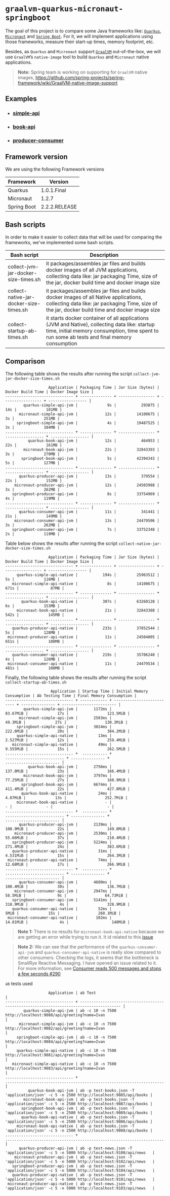 # `graalvm-quarkus-micronaut-springboot`

The goal of this project is to compare some Java frameworks like: [`Quarkus`](https://quarkus.io/), [`Micronaut`](https://micronaut.io/) and [`Spring Boot`](https://docs.spring.io/spring-boot/docs/current/reference/htmlsingle/). For it, we will implement applications using those frameworks, measure their start-up times, memory footprint, etc.

Besides, as `Quarkus` and `Micronaut` support [`GraalVM`](https://www.graalvm.org/) out-of-the-box, we will use `GraalVM`’s `native-image` tool to build `Quarkus` and `Micronaut` native applications.

> **Note:** Spring team is working on supporting for `GraalVM` native images, https://github.com/spring-projects/spring-framework/wiki/GraalVM-native-image-support

## Examples

- ### [simple-api](https://github.com/ivangfr/graalvm-quarkus-micronaut-springboot/tree/master/simple-api#graalvm-quarkus-micronaut-springboot)
- ### [book-api](https://github.com/ivangfr/graalvm-quarkus-micronaut-springboot/tree/master/book-api#graalvm-quarkus-micronaut-springboot)
- ### [producer-consumer](https://github.com/ivangfr/graalvm-quarkus-micronaut-springboot/tree/master/producer-consumer#graalvm-quarkus-micronaut-springboot)

## Framework version

We are using the following Framework versions

| Framework   | Version       |
| ----------- | ------------- |
| Quarkus     | 1.0.1.Final   |
| Micronaut   | 1.2.7         |
| Spring Boot | 2.2.2.RELEASE |

## Bash scripts

In order to make it easier to collect data that will be used for comparing the frameworks, we've implemented some bash scripts.

| Bash script                             | Description |
| --------------------------------------- | ----------- |
| collect-jvm-jar-docker-size-times.sh    | it packages/assembles jar files and builds docker images of all JVM applications, collecting data like: jar packaging Time, size of the jar, docker build time and docker image size |
| collect-native-jar-docker-size-times.sh | it packages/assembles jar files and builds docker images of all Native applications, collecting data like: jar packaging Time, size of the jar, docker build time and docker image size |
| collect-startup-ab-times.sh             | it starts docker container of all applications (JVM and Native), collecting data like: startup time, initial memory consumption, time spent to run some ab tests and final memory consumption |

## Comparison

The following table shows the results after running the script `collect-jvm-jar-docker-size-times.sh`
```
                   Application | Packaging Time | Jar Size (bytes) | Docker Build Time | Docker Image Size |
------------------------------ + -------------- + ---------------- + ----------------- + ----------------- |
        quarkus-simple-api-jvm |             9s |           293875 |               14s |             101MB |
      micronaut-simple-api-jvm |            12s |         14100675 |                3s |             251MB |
     springboot-simple-api-jvm |             4s |         19487525 |                3s |             104MB |
.............................. + .............. + ................ + ................. + ................. |
          quarkus-book-api-jvm |            12s |           464953 |               22s |             161MB |
        micronaut-book-api-jvm |            22s |         32843393 |                3s |             270MB |
       springboot-book-api-jvm |             5s |         42394343 |                5s |             127MB |
.............................. + .............. + ................ + ................. + ................. |
      quarkus-producer-api-jvm |            13s |           379554 |               22s |             152MB |
    micronaut-producer-api-jvm |            12s |         24503988 |                3s |             262MB |
   springboot-producer-api-jvm |             8s |         33754969 |                4s |             119MB |
.............................. + .............. + ................ + ................. + ................. |
      quarkus-consumer-api-jvm |            11s |           341441 |               21s |             149MB |
    micronaut-consumer-api-jvm |            13s |         24479506 |                3s |             262MB |
   springboot-consumer-api-jvm |             7s |         33752348 |                2s |             119MB |
```

Table below shows the results after running the script `collect-native-jar-docker-size-times.sh`
```
                   Application | Packaging Time | Jar Size (bytes) | Docker Build Time | Docker Image Size |
------------------------------ + -------------- + ---------------- + ----------------- + ----------------- |
     quarkus-simple-api-native |           194s |         25963512 |                5s |             116MB |
   micronaut-simple-api-native |             8s |         14100675 |              671s |              87MB |
.............................. + .............. + ................ + ................. + ................. |
       quarkus-book-api-native |           307s |         63260128 |                6s |             153MB |
     micronaut-book-api-native |            21s |         32843388 |              542s |             145MB |
.............................. + .............. + ................ + ................. + ................. |
   quarkus-producer-api-native |           233s |         37852544 |                5s |             128MB |
 micronaut-producer-api-native |            11s |         24504005 |              651s |             108MB |
.............................. + .............. + ................ + ................. + ................. |
   quarkus-consumer-api-native |           219s |         35706240 |                4s |             126MB |
 micronaut-consumer-api-native |            11s |         24479534 |              481s |             108MB |
```

Finally, the following table shows the results after running the script `collect-startup-ab-times.sh`
```
                    Application | Startup Time | Initial Memory Consumption | Ab Testing Time | Final Memory Consumption |
------------------------------ + ------------ + -------------------------- + --------------- + ------------------------ |
        quarkus-simple-api-jvm |       1172ms |                   83.67MiB |             17s |                 123.5MiB |
      micronaut-simple-api-jvm |       2503ms |                    49.3MiB |             27s |                 130.3MiB |
     springboot-simple-api-jvm |       3024ms |                   222.6MiB |             20s |                 384.2MiB |
     quarkus-simple-api-native |         13ms |                   2.527MiB |             12s |                 259.4MiB |
   micronaut-simple-api-native |         49ms |                   9.555MiB |             15s |                 262.5MiB |
.............................. +  ........... + .......................... + ............... + ........................ |
          quarkus-book-api-jvm |       2756ms |                   137.8MiB |             23s |                 166.4MiB |
        micronaut-book-api-jvm |       3797ms |                   77.25MiB |             27s |                 160.9MiB |
       springboot-book-api-jvm |       6674ms |                   411.4MiB |             22s |                 427.8MiB |
       quarkus-book-api-native |         24ms |                    4.07MiB |             13s |                 252.7MiB |
     micronaut-book-api-native |            - |                          - |               - |                        - |
.............................. +  ........... + .......................... + ............... + ........................ |
      quarkus-producer-api-jvm |       2139ms |                   108.9MiB |             22s |                 149.8MiB |
    micronaut-producer-api-jvm |       2530ms |                   55.66MiB |             37s |                 210.4MiB |
   springboot-producer-api-jvm |       5224ms |                   271.4MiB |             24s |                 383.6MiB |
   quarkus-producer-api-native |         31ms |                   4.531MiB |             15s |                 264.3MiB |
 micronaut-producer-api-native |         74ms |                   12.68MiB |             17s |                 266.9MiB |
.............................. +  ........... + .......................... + ............... + ........................ |
      quarkus-consumer-api-jvm |       4680ms |                   100.4MiB |             30s |                 136.7MiB |
    micronaut-consumer-api-jvm |       2947ms |                    58.5MiB |              9s |                 64.73MiB |
   springboot-consumer-api-jvm |       5141ms |                   318.9MiB |              4s |                 328.9MiB |
   quarkus-consumer-api-native |         52ms |                       5MiB |             15s |                 260.1MiB |
 micronaut-consumer-api-native |        102ms |                   14.81MiB |              4s |                   148MiB |
```

> **Note 1:** There is no results for `micronaut-book-api-native` because we are getting an error while trying to run it. It id related to this [issue](https://github.com/ivangfr/graalvm-quarkus-micronaut-springboot/tree/master/book-api/micronaut-book-api#issues)

> **Note 2:** We can see that the performance of the `quarkus-consumer-api-jvm` and `quarkus-consumer-api-native` is really slow compared to other consumers. Checking the logs, it seems that the bottleneck is SmallRye Reactive Messaging. I have opened an issue related to it. For more information, see [Consumer reads 500 messages and stops a few seconds #290](https://github.com/smallrye/smallrye-reactive-messaging/issues/290)

`ab` tests used
```
                   Application | ab Test                                                                                  |
------------------------------ + ---------------------------------------------------------------------------------------- |
        quarkus-simple-api-jvm | ab -c 10 -n 7500 http://localhost:9080/api/greeting?name=Ivan                            |
      micronaut-simple-api-jvm | ab -c 10 -n 7500 http://localhost:9082/api/greeting?name=Ivan                            |
     springboot-simple-api-jvm | ab -c 10 -n 7500 http://localhost:9084/api/greeting?name=Ivan                            |
     quarkus-simple-api-native | ab -c 10 -n 7500 http://localhost:9081/api/greeting?name=Ivan                            |
   micronaut-simple-api-native | ab -c 10 -n 7500 http://localhost:9083/api/greeting?name=Ivan                            |
.............................. + ........................................................................................ |
          quarkus-book-api-jvm | ab -p test-books.json -T 'application/json' -c 5 -n 2500 http://localhost:9085/api/books |
        micronaut-book-api-jvm | ab -p test-books.json -T 'application/json' -c 5 -n 2500 http://localhost:9087/api/books |
       springboot-book-api-jvm | ab -p test-books.json -T 'application/json' -c 5 -n 2500 http://localhost:9089/api/books |
       quarkus-book-api-native | ab -p test-books.json -T 'application/json' -c 5 -n 2500 http://localhost:9086/api/books |
     micronaut-book-api-native | ab -p test-books.json -T 'application/json' -c 5 -n 2500 http://localhost:9088/api/books |
.............................. + ........................................................................................ |
      quarkus-producer-api-jvm | ab -p test-news.json -T 'application/json' -c 5 -n 5000 http://localhost:9100/api/news   |
    micronaut-producer-api-jvm | ab -p test-news.json -T 'application/json' -c 5 -n 5000 http://localhost:9102/api/news   |
   springboot-producer-api-jvm | ab -p test-news.json -T 'application/json' -c 5 -n 5000 http://localhost:9104/api/news   |
   quarkus-producer-api-native | ab -p test-news.json -T 'application/json' -c 5 -n 5000 http://localhost:9101/api/news   |
 micronaut-producer-api-native | ab -p test-news.json -T 'application/json' -c 5 -n 5000 http://localhost:9103/api/news   |
```
